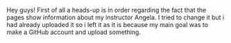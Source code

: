 Hey guys! First of all a heads-up is in order regarding the fact that the pages show information about my instructor Angela. I tried to change it but i had already uploaded it so i left it as it is because my main goal
was to make a GitHub account and upload something.
